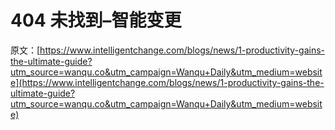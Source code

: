 # 404 未找到–智能变更

原文：[https://www.intelligentchange.com/blogs/news/1-productivity-gains-the-ultimate-guide?utm_source=wanqu.co&utm_campaign=Wanqu+Daily&utm_medium=website](https://www.intelligentchange.com/blogs/news/1-productivity-gains-the-ultimate-guide?utm_source=wanqu.co&utm_campaign=Wanqu+Daily&utm_medium=website)